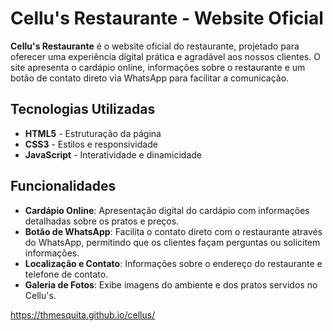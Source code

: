 # Cellu's Restaurante - Website Oficial

**Cellu's Restaurante** é o website oficial do restaurante, projetado para oferecer uma experiência digital prática e agradável aos nossos clientes. O site apresenta o cardápio online, informações sobre o restaurante e um botão de contato direto via WhatsApp para facilitar a comunicação.

## Tecnologias Utilizadas

- **HTML5** - Estruturação da página
- **CSS3** - Estilos e responsividade
- **JavaScript** - Interatividade e dinamicidade

## Funcionalidades

- **Cardápio Online**: Apresentação digital do cardápio com informações detalhadas sobre os pratos e preços.
- **Botão de WhatsApp**: Facilita o contato direto com o restaurante através do WhatsApp, permitindo que os clientes façam perguntas ou solicitem informações.
- **Localização e Contato**: Informações sobre o endereço do restaurante e telefone de contato.
- **Galeria de Fotos**: Exibe imagens do ambiente e dos pratos servidos no Cellu's.

https://thmesquita.github.io/cellus/
